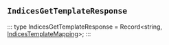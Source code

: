 ## `IndicesGetTemplateResponse`
:::
type IndicesGetTemplateResponse = Record<string, [IndicesTemplateMapping](./IndicesTemplateMapping.md)>;
:::
